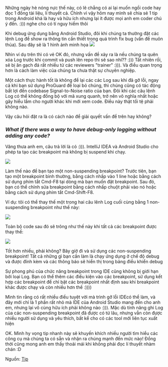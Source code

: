 Những ngày hè nóng nực thế này, có lẽ chẳng có ai lại muốn ngồi code hay đọc 1 đống tài liệu, lí thuyết cả. Chính vì vậy hôm nay mình sẽ chia sẻ 1 tip trong Android khá là hay và hữu ích nhưng lại ít được mọi anh em coder chú ý đến. :))) nghe cho có tí nguy hiểm thôi

Khi debug ứng dụng bằng Android Studio, đôi khi chúng ta thường đặt các lệnh Log để show ra thông tin cần thiết trong quá trình fix bug (vấn đề muôn thủa). Sau đây sẽ là 1 hình ảnh minh họa 
![](https://images.viblo.asia/3c6f266c-75fe-44a1-86eb-d8d9ad6198a5.png)

Nhìn ví dụ trên thì có vẻ OK đó, nhưng vấn đề xảy ra là nếu chúng ta quên xóa Log trước khi commit và push lên repo thì sẽ sao nhỉ?? :))) Tất nhiên rồi, sẽ bị ăn gạch đá rất nhiều từ các reviewers "trainer" :))). Và điều quan trọng hơn là cách làm việc của chúng ta chưa thật sự chuyên nghiệp. 

Một cách thực hành tốt là không để lại các các Log sau khi đã gỡ lỗi, ngay cả khi bạn sử dụng ProGuard để loại bỏ chúng, thì chúng cũng có tác động bất lợi đến codebase Signal-to-Noise ratio của bạn. Đôi khi các câu lệnh Log có thể không đồng bộ với mã xung quanh, trở nên vô nghĩa nhất hoặc gây hiểu lầm cho người khác khi mới xem code. Điều này thật tồi tệ phải không nào. 

Vậy câu hỏi đặt ra là có cách nào để giải quyết vấn để trên hay không? 
### *What if there was a way to have debug-only logging without adding any code?*

Vâng thưa anh em, câu trả lời là có :))). IntelliJ IDEA và Android Studio cho phép ta tạo các breakpoint mà không bị suspend khi chạy. 

![](https://images.viblo.asia/cac0a80e-7116-4c59-9e7d-9309ea767c2f.png)

Làm thế nào để bạn tạo một non-suspending breakpoint? Trước tiên, bạn tạo một breakpoint bình thường, bằng cách nhấp vào 1 line hoặc bằng cách sử dụng phím tắt Cmd-F8 tại dòng mà bạn muốn đặt breakpoint. Sau đó, bạn có thể chỉnh sửa breakpoint bằng cách nhấp chuột phải vào nó hoặc bằng cách sử dụng phím tắt Cmd-Shift-F8. 

Ví dụ: tôi có thể thay thế một trong hai câu lênh Log cuối cùng bằng 1 non-suspending breakpoint như thế này:

![](https://images.viblo.asia/67bd6c1d-1898-4a60-83a1-521255bd0273.png)

Toàn bộ code sau đó sẽ trông như thế này khi tất cả các breakpoint được thay thế:

![](https://images.viblo.asia/db33199d-1e6e-4ac5-b432-eacebc1955f9.png)

Tốt hơn nhiều, phải không? Bây giờ đi và sử dụng các non-suspending breakpoint! Tất cả những gì bạn cần làm là chạy ứng dụng ở chế độ debug và được đính kèm và các thông báo sẽ hiển thị trong bảng điều khiển debug

Sự phong phú của chức năng breakpoint trong IDE cũng không bị giới hạn bởi loại Log. Bạn có thể thêm các điều kiện vào các breakpoint, sử dụng kết hợp các breakpoint để chỉ bật các breakpoint nhất định sau khi breakpoint  khác được chạy  và còn nhiều hơn thế :))))

Mình tin rằng có rất nhiều điều tuyệt vời mà trình gỡ lỗi IDEcó thể làm, và  đây mới chỉ là 1 phần rất nhỏ mà IDE của Android Studio mang đến cho anh em, nhưng lại vô cùng hữu ích phải không nào :))). Mặc dù tính năng ghi Log của các non-suspending breakpoint đã được có từ lâu, nhưng vẫn còn được nhiều người sử dụng và yêu thích, bất kể cho có các tool mới liên tục xuất hiện 

OK. Mình hy vọng tip nhanh này sẽ khuyến khích nhiều người tìm hiểu các công cụ mà chúng ta có sẵn và nhận ra chúng mạnh đến mức nào! Đồng thời cũng mong anh em thấy thoải mái khi không phải đọc lí thuyết nhàm chán :D


Nguồn: [Tip](https://tips.seebrock3r.me/quick-android-studio-tip-debug-logs-without-code-3b703b20390b)